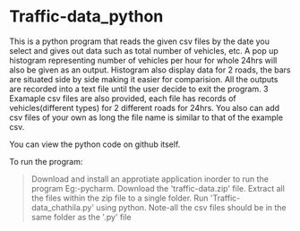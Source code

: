 # Traffic-data_python
This is a python program that reads the given csv files by the date you select and gives out data such as total number of vehicles, etc.
A pop up histogram representing number of vehicles per hour for whole 24hrs will also be given as an output.
Histogram also display data for 2 roads, the bars are situated side by side making it easier for comparision.
All the outputs are recorded into a text file until the user decide to exit the program.
3 Examaple csv files are also provided, each file has records of vehicles(different types) for 2 different roads for 24hrs.
You also can add csv files of your own as long the file name is similar to that of the example csv.

You can view the python code on github itself.

To run the program:
  >Download and install an approtiate application inorder to run the program Eg:-pycharm.
  >Download the 'traffic-data.zip' file.
  >Extract all the files within the zip file to a single folder.
  >Run 'Traffic-data_chathila.py' using python.
  >Note-all the csv files should be in the same folder as the '.py' file
